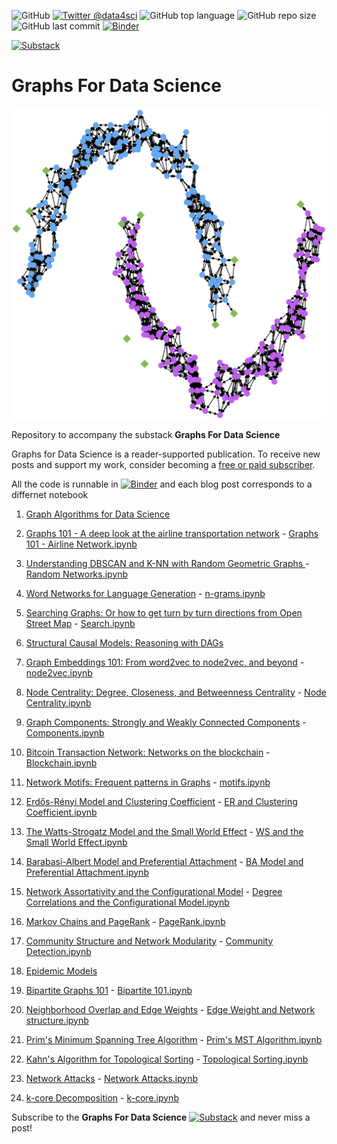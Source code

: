 ![GitHub](https://img.shields.io/github/license/DataForScience/Graphs4Sci)
[![Twitter @data4sci](https://img.shields.io/twitter/follow/data4sci)](https://twitter.com/intent/follow?screen_name=data4sci)
![GitHub top language](https://img.shields.io/github/languages/top/DataForScience/Graphs4Sci)
![GitHub repo size](https://img.shields.io/github/repo-size/DataForScience/Graphs4Sci)
![GitHub last commit](https://img.shields.io/github/last-commit/DataForScience/Graphs4Sci)
[![Binder](https://mybinder.org/badge_logo.svg)](https://mybinder.org/v2/gh/DataForScience/Graphs4Sci/master)


[![Substack](https://img.shields.io/badge/Substack-Subscribe-blue)](https://graphs4sci.substack.com/subscribe)

# Graphs For Data Science

![Net_DBSCAN](https://raw.githubusercontent.com/DataForScience/Graphs4Sci/master/data/Moons4Sci.png)

Repository to accompany the substack __Graphs For Data Science__

Graphs for Data Science is a reader-supported publication. To receive new posts and support my work, consider becoming a [free or paid subscriber](https://graphs4sci.substack.com/subscribe).

All the code is runnable in [![Binder](https://mybinder.org/badge_logo.svg)](https://mybinder.org/v2/gh/DataForScience/Graphs4Sci/master) and each blog post corresponds to a differnet notebook

1. [Graph Algorithms for Data Science](https://graphs4sci.substack.com/p/coming-soon)

2. [Graphs 101 - A deep look at the airline transportation network](https://graphs4sci.substack.com/p/graphs-101) - [Graphs 101 - Airline Network.ipynb](https://github.com/DataForScience/Graphs4Sci/blob/master/Graphs%20101%20-%20Airline%20Network.ipynb)

3. [Understanding DBSCAN and K-NN with Random Geometric Graphs
](https://graphs4sci.substack.com/p/understanding-dbscan-and-k-nn-with) - [Random Networks.ipynb](https://github.com/DataForScience/Graphs4Sci/blob/master/Random%20Networks.ipynb)

4. [Word Networks for Language Generation](https://graphs4sci.substack.com/p/word-networks-for-language-generation) - [n-grams.ipynb](https://github.com/DataForScience/Graphs4Sci/blob/master/n-grams.ipynb)

5. [Searching Graphs: Or how to get turn by turn directions from Open Street Map](https://graphs4sci.substack.com/p/searching-graphs) - [Search.ipynb](https://github.com/DataForScience/Graphs4Sci/blob/master/Search.ipynb)

6. [Structural Causal Models: Reasoning with DAGs](https://graphs4sci.substack.com/p/structural-causal-models)

7. [Graph Embeddings 101: From word2vec to node2vec, and beyond](https://graphs4sci.substack.com/p/searching-graphs) - [node2vec.ipynb](https://github.com/DataForScience/Graphs4Sci/blob/master/node2vec.ipynb)

8. [Node Centrality: Degree, Closeness, and Betweenness Centrality](https://graphs4sci.substack.com/p/searching-graphs) - [Node Centrality.ipynb](https://github.com/DataForScience/Graphs4Sci/blob/master/Node%20Centrality.ipynb)

9. [Graph Components: Strongly and Weakly Connected Components](https://graphs4sci.substack.com/p/graph-components) - [Components.ipynb](https://github.com/DataForScience/Graphs4Sci/blob/master/Components.ipynb)

10. [Bitcoin Transaction Network: Networks on the blockchain](https://graphs4sci.substack.com/p/bitcoin-transaction-network) - [Blockchain.ipynb](https://github.com/DataForScience/Graphs4Sci/blob/master/Blockchain.ipynb)

11. [Network Motifs: Frequent patterns in Graphs](https://graphs4sci.substack.com/p/network-motifs) - [motifs.ipynb](https://github.com/DataForScience/Graphs4Sci/blob/master/motifs.ipynb)

12. [Erdős-Rényi Model and Clustering Coefficient](https://graphs4sci.substack.com/p/erdos-renyi-model-and-clustering) - [ER and Clustering Coefficient.ipynb](https://github.com/DataForScience/Graphs4Sci/blob/master/ER%20and%20Clustering%20Coefficient.ipynb)

13. [The Watts-Strogatz Model and the Small World Effect](https://graphs4sci.substack.com/p/the-watts-strogatz-model-and-the) - [WS and the Small World Effect.ipynb](https://github.com/DataForScience/Graphs4Sci/blob/master/WS%20and%20the%20Small%20World%20Effect.ipynb)

14. [Barabasi-Albert Model and Preferential Attachment](https://graphs4sci.substack.com/p/preferential-attachment-and-the-barabasi) - [BA Model and Preferential Attachment.ipynb](https://github.com/DataForScience/Graphs4Sci/blob/master/BA%20Model%20and%20Preferential%20Attachment.ipynb)

15. [Network Assortativity and the Configurational Model](https://graphs4sci.substack.com/p/network-assortativity-and-the-configurational) - [Degree Correlations and the Configurational Model.ipynb](https://github.com/DataForScience/Graphs4Sci/blob/master/Degree%20Correlations%20and%20the%20Configurational%20Model.ipynb)

16. [Markov Chains and PageRank](https://graphs4sci.substack.com/p/markov-chains-and-pagerank) - [PageRank.ipynb](https://github.com/DataForScience/Graphs4Sci/blob/master/PageRank.ipynb)

17. [Community Structure and Network Modularity](https://graphs4sci.substack.com/p/community-structure-and-modularity) - [Community Detection.ipynb](https://github.com/DataForScience/Graphs4Sci/blob/master/Community%20Detection.ipynb)

18. [Epidemic Models](https://graphs4sci.substack.com/p/epidemic-models) 

19. [Bipartite Graphs 101](https://graphs4sci.substack.com/p/bipartite-graphs-101) - [Bipartite 101.ipynb](https://github.com/DataForScience/Graphs4Sci/blob/master/Bipartite%20101.ipynb)

20. [Neighborhood Overlap and Edge Weights](https://graphs4sci.substack.com/p/neighborhood-overlap-and-edge-weights) - [Edge Weight and Network structure.ipynb](https://github.com/DataForScience/Graphs4Sci/blob/master/Edge%20Weight%20and%20Network%20structure.ipynb)

21. [Prim's Minimum Spanning Tree Algorithm](https://graphs4sci.substack.com/p/prims-minimum-spanning-tree-algorithm) - [Prim's MST Algorithm.ipynb](https://github.com/DataForScience/Graphs4Sci/blob/master/Prim's%20MST%20Algorithm.ipynb)

22. [Kahn's Algorithm for Topological Sorting](https://graphs4sci.substack.com/p/kahns-algorithm-for-topological-sorting) - [Topological Sorting.ipynb](https://github.com/DataForScience/Graphs4Sci/blob/master/Topological%20Sorting.ipynb)

23. [Network Attacks](https://graphs4sci.substack.com/p/network-attacks) - [Network Attacks.ipynb](https://github.com/DataForScience/Graphs4Sci/blob/master/Network%20Attacks.ipynb)

24.  [k-core Decomposition](https://graphs4sci.substack.com/p/k-core-decomposition) - [k-core.ipynb](https://github.com/DataForScience/Graphs4Sci/blob/master/k-core.ipynb)


Subscribe to the __Graphs For Data Science__ [![Substack](https://img.shields.io/badge/Substack-Subscribe-blue)](https://graphs4sci.substack.com/subscribe)
 and never miss a post!
